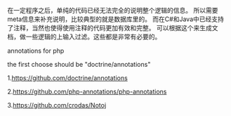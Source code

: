在一定程序之后，单纯的代码已经无法完全的说明整个逻辑的信息。
所以需要meta信息来补充说明，比较典型的就是数据库里的。
而在C#和Java中已经支持了注释，当然也使得使用注释的代码更加有效和完整。
可以根据这个来生成文档，做一些逻辑的上输入过滤。这些都是非常有必要的。


annotations for php

 the first choose should be "doctrine/annotations"


1.https://github.com/doctrine/annotations

2.https://github.com/php-annotations/php-annotations

3.https://github.com/crodas/Notoj


